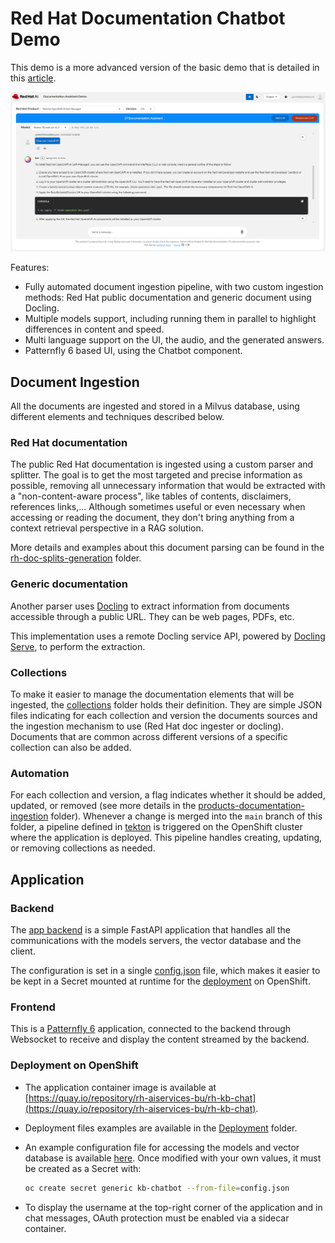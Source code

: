 # Red Hat Documentation Chatbot Demo

This demo is a more advanced version of the basic demo that is detailed in this [article](https://ai-on-openshift.io/demos/llm-chat-doc/llm-chat-doc/).

![ui.png](img/ui.png)

Features:

- Fully automated document ingestion pipeline, with two custom ingestion methods: Red Hat public documentation and generic document using Docling.
- Multiple models support, including running them in parallel to highlight differences in content and speed.
- Multi language support on the UI, the audio, and the generated answers.
- Patternfly 6 based UI, using the Chatbot component.

## Document Ingestion

All the documents are ingested and stored in a Milvus database, using different elements and techniques described below.

### Red Hat documentation

The public Red Hat documentation is ingested using a custom parser and splitter. The goal is to get the most targeted and precise information as possible, removing all unnecessary information that would be extracted with a "non-content-aware process", like tables of contents, disclaimers, references links,... Although sometimes useful or even necessary when accessing or reading the document, they don't bring anything from a context retrieval perspective in a RAG solution.

More details and examples about this document parsing can be found in the [rh-doc-splits-generation](./rh-doc-splits-generation/) folder.

### Generic documentation

Another parser uses [Docling](https://docling-project.github.io/docling/) to extract information from documents accessible through a public URL. They can be web pages, PDFs, etc.

This implementation uses a remote Docling service API, powered by [Docling Serve](https://github.com/docling-project/docling-serve), to perform the extraction.

### Collections

To make it easier to manage the documentation elements that will be ingested, the [collections](./collections/) folder holds their definition. They are simple JSON files indicating for each collection and version the documents sources and the ingestion mechanism to use (Red Hat doc ingester or docling). Documents that are common across different versions of a specific collection can also be added.

### Automation

For each collection and version, a flag indicates whether it should be added, updated, or removed (see more details in the [products-documentation-ingestion](./products-documentation-ingestion/) folder).
Whenever a change is merged into the `main` branch of this folder, a pipeline defined in [tekton](./tekton/) is triggered on the OpenShift cluster where the application is deployed. This pipeline handles creating, updating, or removing collections as needed.

## Application

### Backend

The [app backend](./app/backend/) is a simple FastAPI application that handles all the communications with the models servers, the vector database and the client.

The configuration is set in a single [config.json](./app/backend/config.json.example) file, which makes it easier to be kept in a Secret mounted at runtime for the [deployment](./app/deployment/deployment.yaml) on OpenShift.

### Frontend

This is a [Patternfly 6](https://www.patternfly.org/) application, connected to the backend through  Websocket to receive and display the content streamed by the backend.

### Deployment on OpenShift

- The application container image is available at [https://quay.io/repository/rh-aiservices-bu/rh-kb-chat](https://quay.io/repository/rh-aiservices-bu/rh-kb-chat).
- Deployment files examples are available in the [Deployment](./app/deployment/) folder.
- An example configuration file for accessing the models and vector database is available [here](./app/backend/config.json.example). Once modified with your own values, it must be created as a Secret with:

    ```bash
    oc create secret generic kb-chatbot --from-file=config.json
    ```

- To display the username at the top-right corner of the application and in chat messages, OAuth protection must be enabled via a sidecar container.
